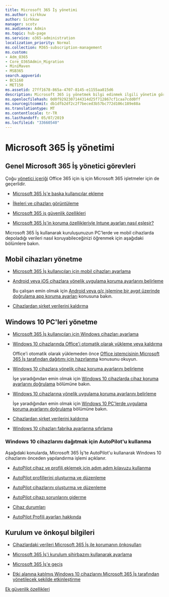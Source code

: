 ```yaml
---
title: Microsoft 365 İş yönetimi
ms.author: sirkkuw
author: Sirkkuw
manager: scotv
ms.audience: Admin
ms.topic: hub-page
ms.service: o365-administration
localization_priority: Normal
ms.collection: M365-subscription-management
ms.custom:
- Adm_O365
- Core_O365Admin_Migration
- MiniMaven
- MSB365
search.appverid:
- BCS160
- MET150
ms.assetid: 27ff1678-865a-4707-8145-e1155aa815d6
description: Microsoft 365 iş yönetmek bilgi edinmek ilgili yönetim görevlerini, mobil aygıtlar, Windows 10PCs ve birçok görevi.
ms.openlocfilehash: 0d0f9292307144314d25f712867cf1caa7cdd0ff
ms.sourcegitcommit: db1dfb2df2c2f7beced3b57bc772d106c189e88a
ms.translationtype: MT
ms.contentlocale: tr-TR
ms.lasthandoff: 05/07/2019
ms.locfileid: "33660540"
---
```

# <a name="manage-microsoft-365-business"></a>Microsoft 365 İş yönetimi

## <a name="general-microsoft-365-business-admin-tasks"></a>Genel Microsoft 365 İş yönetici görevleri

Çoğu [yönetici içeriği](/Office365/Admin/admin-home.md) Office 365 için iş için Microsoft 365 işletmeler için de geçerlidir.

- [Microsoft 365 İş'e başka kullanıcılar ekleme](add-users-m365b.md)
    
- [İlkeleri ve cihazları görüntüleme](view-policies-and-devices.md)
    
- [Microsoft 365 iş güvenlik özellikleri](security-features.md)
    
- [Microsoft 365 İş'in koruma özellikleriyle Intune ayarları nasıl eşleşir?](map-protection-features-to-intune-settings.md)
    
Microsoft 365 İş kullanarak kuruluşunuzun PC'lerde ve mobil cihazlarda depoladığı verileri nasıl koruyabileceğinizi öğrenmek için aşağıdaki bölümlere bakın.
  
## <a name="manage-mobile-devices"></a>Mobil cihazları yönetme

- [Microsoft 365 İş kullanıcıları için mobil cihazları ayarlama](set-up-mobile-devices.md)
    
- [Android veya iOS cihazlara yönelik uygulama koruma ayarlarını belirleme](app-protection-settings-for-android-and-ios.md)
    
    Bu çalışan emin olmak için [Android veya g/ç işlemine bir aygıt üzerinde doğrulama app koruma ayarları](validate-settings-on-android-or-ios.md) konusuna bakın. 
    
- [Cihazlardan şirket verilerini kaldırma](remove-company-data.md)
    
## <a name="manage-windows-10-pcs"></a>Windows 10 PC'leri yönetme

- [Microsoft 365 İş kullanıcıları için Windows cihazları ayarlama](set-up-windows-devices.md)
    
- [Windows 10 cihazlarında Office'i otomatik olarak yükleme veya kaldırma](auto-install-or-uninstall-office.md)
    
    Office'i otomatik olarak yüklemeden önce [Office istemcisinin Microsoft 365 İş tarafından dağıtımı için hazırlanma](prepare-for-office-client-deployment.md) konusunu okuyun. 
    
- [Windows 10 cihazlara yönelik cihaz koruma ayarlarını belirleme](protection-settings-for-windows-10-pcs.md)
    
    İşe yaradığından emin olmak için [Windows 10 cihazlarda cihaz koruma ayarlarını doğrulama](validate-settings-on-windows-10-pcs.md) bölümüne bakın. 
    
- [Windows 10 cihazlarına yönelik uygulama koruma ayarlarını belirleme](protection-settings-for-windows-10-devices.md)
    
    İşe yaradığından emin olmak için [Windows 10 PC'lerde uygulama koruma ayarlarını doğrulama](validate-protection-settings-on-windows-10-pcs.md) bölümüne bakın. 
    
- [Cihazlardan şirket verilerini kaldırma](remove-company-data.md)
    
- [Windows 10 cihazları fabrika ayarlarına sıfırlama](reset-devices-to-factory-settings.md)
    
### <a name="use-autopilot-to-deploy-windows-10-devices"></a>Windows 10 cihazlarını dağıtmak için AutoPilot'u kullanma

Aşağıdaki konularda, Microsoft 365 İş'te AutoPilot'u kullanarak Windows 10 cihazlarını önceden yapılandırma işlemi açıklanır.
  
- [AutoPilot cihaz ve profili eklemek için adım adım kılavuzu kullanma](add-autopilot-devices-and-profile.md)
    
- [AutoPilot profillerini oluşturma ve düzenleme](create-and-edit-autopilot-profiles.md)
    
- [AutoPilot cihazlarını oluşturma ve düzenleme](create-and-edit-autopilot-devices.md)
    
- [AutoPilot cihazı sorunlarını giderme](troubleshoot-autopilot-errors.md)
    
- [Cihaz durumları](device-states.md)
    
- [AutoPilot Profili ayarları hakkında](autopilot-profile-settings.md)
    
## <a name="set-up-and-pre-requisite-information"></a>Kurulum ve önkoşul bilgileri

- [Cihazlardaki verileri Microsoft 365 İş ile korumanın önkoşulları](pre-requisites-for-data-protection.md)
    
- [Microsoft 365 İş'i kurulum sihirbazını kullanarak ayarlama](set-up.md)
    
- [Microsoft 365 İş'e geçiş](migrate-to-microsoft-365-business.md)
    
- [Etki alanına katılmış Windows 10 cihazlarını Microsoft 365 İş tarafından yönetilecek şekilde etkinleştirme](manage-windows-devices.md)
    
[Ek güvenlik özellikleri](security-features.md#additional-security-features)
    

  

